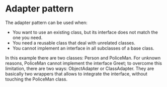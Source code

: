 # Adapter pattern

The adapter pattern can be used when:

- You want to use an existing class, but its interface does not match the one you need.
- You need a reusable class that deal with unrelated classes.
- You cannot implement an interface in all subclasses of a base class.

In this example there are two classes: Person and PoliceMan. For unknown reasons, PoliceMan cannot implement the interface Greet; to overcome this limitation, there are two ways: ObjectAdapter or ClassAdapter. They are basically two wrappers that allows to integrate the interface, without touching the PoliceMan class.


